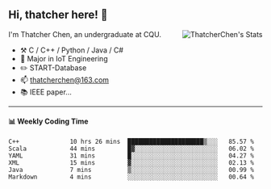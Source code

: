 ## Hi, thatcher here! :wave:

<img align="right" src="https://github-readme-stats.vercel.app/api?username=thatcherchen&title_color=333&text_color=777" alt="ThatcherChen's Stats" >

I'm Thatcher Chen, an undergraduate at CQU.

- :hammer_and_pick:  C / C++ / Python / Java / C# 
- :seedling:  Major in IoT Engineering
- :pencil2: START-Database
- :mailbox: thatcherchen@163.com
- :books: IEEE paper...

---

#### :bar_chart: Weekly Coding Time

<!--START_SECTION:waka-->

```text
C++              10 hrs 26 mins  █████████████████████▒░░░   85.57 %
Scala            44 mins         █▓░░░░░░░░░░░░░░░░░░░░░░░   06.02 %
YAML             31 mins         █░░░░░░░░░░░░░░░░░░░░░░░░   04.27 %
XML              15 mins         ▓░░░░░░░░░░░░░░░░░░░░░░░░   02.13 %
Java             7 mins          ▒░░░░░░░░░░░░░░░░░░░░░░░░   00.99 %
Markdown         4 mins          ░░░░░░░░░░░░░░░░░░░░░░░░░   00.64 %
```

<!--END_SECTION:waka-->
